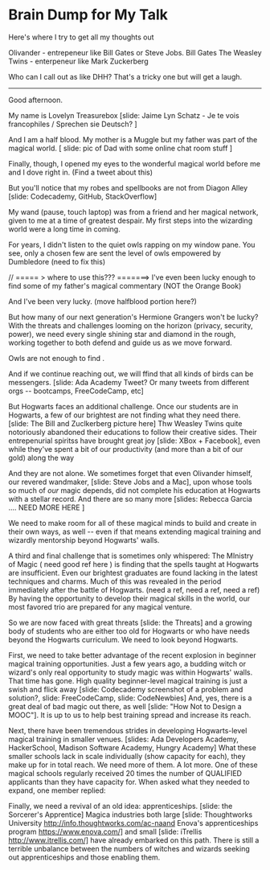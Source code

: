 Brain Dump for My Talk
======================
Here's where I try to get all my thoughts out

Olivander - entrepeneur like Bill Gates or Steve Jobs. Bill Gates
The Weasley Twins - enterpeneur like Mark Zuckerberg

Who can I call out as like DHH? That's a tricky one but will get a laugh.

---------------------------------
Good afternoon.

My name is Lovelyn Treasurebox [slide: Jaime Lyn Schatz - Je te vois francophiles / Sprechen sie Deutsch? ]

And I am a half blood. My mother is a Muggle but my father was part of the magical world. [ slide: pic of Dad with some online chat room stuff ]

Finally, though, I opened my eyes to the wonderful magical world before me and I dove right in. (Find a tweet about this)

But you'll notice that my robes and spellbooks are not from Diagon Alley [slide: Codecademy, GitHub, StackOverflow]

My wand (pause, touch laptop) was from a friend and her magical network, given to me at a time of greatest despair. My first steps into the wizarding world were a long time in coming.

For years, I didn't listen to the quiet owls rapping on my window pane. You see, only a chosen few are sent the level of owls empowered by Dumbledore (need to fix this)

// ===== > where to use this???    =======>    I've even been lucky enough to find some of my father's magical commentary (NOT the Orange Book)

And I've been very lucky. (move halfblood portion here?)

But how many of our next generation's Hermione Grangers won't be lucky?
With the threats and challenges looming on the horizon (privacy, security, power), we need every single shining star and diamond in the rough, working together to both defend and guide us as we move forward.

Owls are not enough to find .

And if we continue reaching out, we will ffind that all kinds of birds can be messengers. [slide: Ada Academy Tweet? Or many tweets from different orgs -- bootcamps, FreeCodeCamp, etc]

But Hogwarts faces an additional challenge. Once our students are in Hogwarts, a few of our brightest are not finding what they need there. [slide: The Bill and Zuclkerberg picture here] Thw Weasley Twins quite notoriously abandoned their educations to follow their creative sides. Their entrepenurial spiritss have brought great joy [slide: XBox + Facebook], even while they've spent a bit of our productivity (and more than a bit of our gold) along the way

And they are not alone. We sometimes forget that even Olivander himself, our revered wandmaker, [slide: Steve Jobs and a Mac], upon whose tools so much of *our* magic depends, did not complete his education at Hogwarts with a stellar record. And there are so many more [slides: Rebecca Garcia .... NEED MORE HERE ]

We need to make room for all of these magical minds to build and create in their own ways, as well -- even if that means extending magical training and wizardly mentorship beyond Hogwarts' walls.

A third and final challenge that is sometimes only whispered: The MInistry of Magic ( need good ref here ) is finding that the spells taught at Hogwarts are insufficient. Even our brightest graduates are found lacking in the latest techniques and charms. Much of this was revealed in the period immediately after the battle of Hogwarts. (need a ref, need a ref, need a ref) By having the opportunity to develop their magical skills in the world, our most favored trio are prepared for any magical venture.

So we are now faced with great threats [slide: the Threats] and a growing body of students who are either too old for Hogwarts or who have needs beyond the Hogwarts curriculum. We need to look beyond Hogwarts.

First, we need to take better advantage of the recent explosion in beginner magical training opportunities. Just a few years ago, a budding witch or wizard's only real opportunity to study magic was within Hogwarts' walls. 
That time has gone. High quality beginner-level magical training is just a swish and flick away [slide: Codecademy screenshot of a problem and solution?, slide: FreeCodeCamp, slide: CodeNewbies] And, yes, there is a great deal of bad magic out there, as well [slide: "How Not to Design a MOOC"]. It is up to us to help best training spread and increase its reach.

Next, there have been tremendous strides in developing Hogwarts-level magical training in smaller venues. [slides: Ada Developers Academy, HackerSchool, Madison Software Academy, Hungry Academy] What these smaller schools lack in scale individually (show capacity for each), they make up for in total reach. We need more of them. A lot more. One of these magical schools regularly received 20 times the number of QUALIFIED applicants than they have capacity for. When asked what they needed to expand, one member replied: 

Finally, we need a revival of an old idea: apprenticeships. [slide: the Sorcerer's Apprentice]
Magica industries both large [slide: Thoughtworks University http://info.thoughtworks.com/ac-naand Enova's apprenticeships program https://www.enova.com/] and small [slide: iTrellis http://www.itrellis.com/] have already embarked on this path. There is still a terrible unbalance between the numbers of witches and wizards seeking out apprenticeships and those enabling them.


